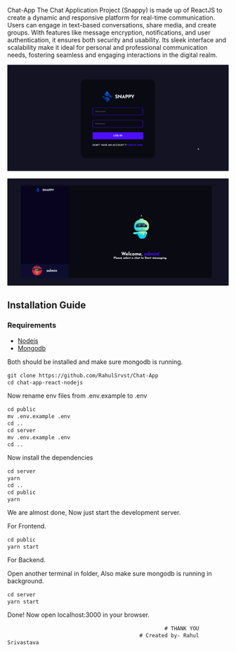 Chat-App 
The Chat Application Project (Snappy) is made up of ReactJS to create a dynamic and responsive platform for real-time communication. Users can engage in text-based conversations, share media, and create groups. With features like message encryption, notifications, and user authentication, it ensures both security and usability. Its sleek interface and scalability make it ideal for personal and professional communication needs, fostering seamless and engaging interactions in the digital realm.


![login page](./images/snappy_login.png)

![home page](./images/snappy.png)

## Installation Guide

### Requirements
- [Nodejs](https://nodejs.org/en/download)
- [Mongodb](https://www.mongodb.com/docs/manual/administration/install-community/)

Both should be installed and make sure mongodb is running.

```shell
git clone https://github.com/RahulSrvst/Chat-App
cd chat-app-react-nodejs
```
Now rename env files from .env.example to .env
```shell
cd public
mv .env.example .env
cd ..
cd server
mv .env.example .env
cd ..
```

Now install the dependencies
```shell
cd server
yarn
cd ..
cd public
yarn
```
We are almost done, Now just start the development server.

For Frontend.
```shell
cd public
yarn start
```
For Backend.

Open another terminal in folder, Also make sure mongodb is running in background.
```shell
cd server
yarn start
```

Done! Now open localhost:3000 in your browser.

                                                      # THANK YOU
                                              # Created by- Rahul Srivastava
